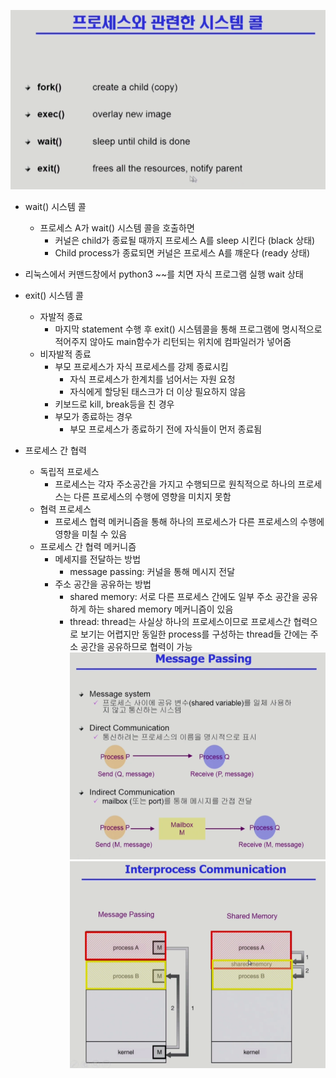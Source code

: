![img.png](images/img.png)
- wait() 시스템 콜
  - 프로세스 A가 wait() 시스템 콜을 호출하면
    - 커널은 child가 종료될 때까지 프로세스 A를 sleep 시킨다 (black 상태)
    - Child process가 종료되면 커널은 프로세스 A를 꺠운다 (ready 상태)

- 리눅스에서 커맨드창에서 python3 ~~를 치면 자식 프로그램 실행 wait 상태
- exit() 시스템 콜
  - 자발적 종료
    - 마지막 statement 수행 후 exit() 시스템콜을 통해 프로그램에 명시적으로 적어주지 않아도 main함수가 리턴되는 위치에 컴파일러가 넣어줌
  - 비자발적 종료
    - 부모 프로세스가 자식 프로세스를 강제 종료시킴
      - 자식 프로세스가 한계치를 넘어서는 자원 요청
      - 자식에게 할당된 태스크가 더 이상 필요하지 않음
    - 키보드로 kill, break등을 친 경우
    - 부모가 종료하는 경우
      - 부모 프로세스가 종료하기 전에 자식들이 먼저 종료됨

- 프로세스 간 협력
  - 독립적 프로세스
    - 프로세스는 각자 주소공간을 가지고 수행되므로 원칙적으로 하나의 프로세스는 다른 프로세스의 수행에 영향을 미치지 못함
  - 협력 프로세스
    - 프로세스 협력 메커니즘을 통해 하나의 프로세스가 다른 프로세스의 수행에 영향을 미칠 수 있음
  - 프로세스 간 협력 메커니즘
    - 메세지를 전달하는 방법
      - message passing: 커널을 통해 메시지 전달
    - 주소 공간을 공유하는 방법
      - shared memory: 서로 다른 프로세스 간에도 일부 주소 공간을 공유하게 하는 shared memory 메커니즘이 있음
      - thread: thread는 사실상 하나의 프로세스이므로 프로세스간 협력으로 보기는 어렵지만 동일한 process를 구성하는 thread들 간에는 주소 공간을 공유하므로 협력이 가능
  ![img_1.png](images/img_1.png)
  ![img_2.png](images/img_2.png)